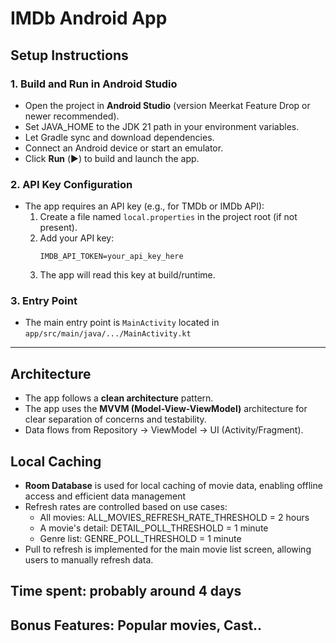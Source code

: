 # IMDb Android App

## Setup Instructions

### 1. Build and Run in Android Studio
- Open the project in **Android Studio** (version Meerkat Feature Drop or newer recommended).
- Set JAVA_HOME to the JDK 21 path in your environment variables.
- Let Gradle sync and download dependencies.
- Connect an Android device or start an emulator.
- Click **Run** (▶️) to build and launch the app.

### 2. API Key Configuration
- The app requires an API key (e.g., for TMDb or IMDb API):
  1. Create a file named `local.properties` in the project root (if not present).
  2. Add your API key:
     ```
     IMDB_API_TOKEN=your_api_key_here
     ```
  3. The app will read this key at build/runtime.

### 3. Entry Point
- The main entry point is `MainActivity` located in `app/src/main/java/.../MainActivity.kt`

---

## Architecture
- The app follows a **clean architecture** pattern.
- The app uses the **MVVM (Model-View-ViewModel)** architecture for clear separation of concerns and testability.
- Data flows from Repository → ViewModel → UI (Activity/Fragment).

## Local Caching
- **Room Database** is used for local caching of movie data, enabling offline access and efficient data management
- Refresh rates are controlled based on use cases:
  * All movies: ALL_MOVIES_REFRESH_RATE_THRESHOLD = 2 hours
  * A movie's detail: DETAIL_POLL_THRESHOLD = 1 minute
  * Genre list: GENRE_POLL_THRESHOLD = 1 minute
- Pull to refresh is implemented for the main movie list screen, allowing users to manually refresh data.

## Time spent: probably around 4 days
## Bonus Features: Popular movies, Cast..